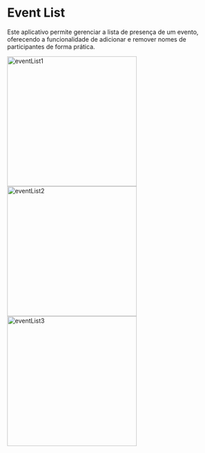# Event List

Este aplicativo permite gerenciar a lista de presença de um evento, oferecendo a funcionalidade de adicionar e remover nomes de participantes de forma prática.

<img src="https://github.com/user-attachments/assets/3587f61d-2ad0-4973-b6bc-9c9529dc326d" alt="eventList1" width="300"/>
<img src="https://github.com/user-attachments/assets/dd1de1e6-c894-47cc-98ce-379fa7312c0e" alt="eventList2" width="300"/>
<img src="https://github.com/user-attachments/assets/a3dc76e8-dcc3-4a53-9167-32b7e0f587e6" alt="eventList3" width="300"/>



